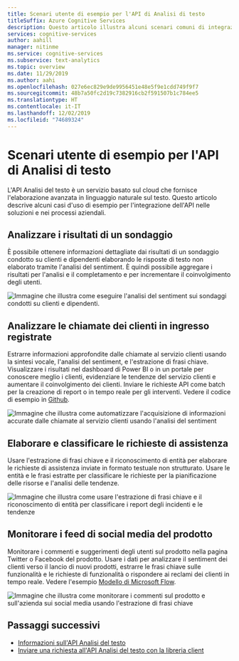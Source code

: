 ```yaml
---
title: Scenari utente di esempio per l'API di Analisi di testo
titleSuffix: Azure Cognitive Services
description: Questo articolo illustra alcuni scenari comuni di integrazione dell'API Analisi del testo nei servizi e nei processi.
services: cognitive-services
author: aahill
manager: nitinme
ms.service: cognitive-services
ms.subservice: text-analytics
ms.topic: overview
ms.date: 11/29/2019
ms.author: aahi
ms.openlocfilehash: 027e6ec829e9de9956451e48e5f9e1cdd749f9f7
ms.sourcegitcommit: 48b7a50fc2d19c7382916cb2f591507b1c784ee5
ms.translationtype: HT
ms.contentlocale: it-IT
ms.lasthandoff: 12/02/2019
ms.locfileid: "74689324"
---
```

# <a name="example-user-scenarios-for-the-text-analytics-api"></a>Scenari utente di esempio per l'API di Analisi di testo

L'API Analisi del testo è un servizio basato sul cloud che fornisce l'elaborazione avanzata in linguaggio naturale sul testo. Questo articolo descrive alcuni casi d'uso di esempio per l'integrazione dell'API nelle soluzioni e nei processi aziendali. 

## <a name="analyze-survey-results"></a>Analizzare i risultati di un sondaggio

È possibile ottenere informazioni dettagliate dai risultati di un sondaggio condotto su clienti e dipendenti elaborando le risposte di testo non elaborato tramite l'analisi del sentiment. È quindi possibile aggregare i risultati per l'analisi e il completamento e per incrementare il coinvolgimento degli utenti.

![Immagine che illustra come eseguire l'analisi del sentiment sui sondaggi condotti su clienti e dipendenti.](media/use-cases/survey-results.svg)

## <a name="analyze-recorded-inbound-customer-calls"></a>Analizzare le chiamate dei clienti in ingresso registrate

Estrarre informazioni approfondite dalle chiamate al servizio clienti usando la sintesi vocale, l'analisi del sentiment, e l'estrazione di frasi chiave. Visualizzare i risultati nel dashboard di Power BI o in un portale per conoscere meglio i clienti, evidenziare le tendenze del servizio clienti e aumentare il coinvolgimento dei clienti. Inviare le richieste API come batch per la creazione di report o in tempo reale per gli interventi. Vedere il codice di esempio in [Github](https://github.com/rlagh2/callcenteranalytics).

![Immagine che illustra come automatizzare l'acquisizione di informazioni accurate dalle chiamate al servizio clienti usando l'analisi del sentiment](media/use-cases/azure-inbound.svg)

## <a name="process-and-categorize-support-incidents"></a>Elaborare e classificare le richieste di assistenza

Usare l'estrazione di frasi chiave e il riconoscimento di entità per elaborare le richieste di assistenza inviate in formato testuale non strutturato. Usare le entità e le frasi estratte per classificare le richieste per la pianificazione delle risorse e l'analisi delle tendenze.

![Immagine che illustra come usare l'estrazione di frasi chiave e il riconoscimento di entità per classificare i report degli incidenti e le tendenze](media/use-cases/support-incidents.svg)

## <a name="monitor-your-products-social-media-feeds"></a>Monitorare i feed di social media del prodotto

Monitorare i commenti e suggerimenti degli utenti sul prodotto nella pagina Twitter o Facebook del prodotto. Usare i dati per analizzare il sentiment dei clienti verso il lancio di nuovi prodotti, estrarre le frasi chiave sulle funzionalità e le richieste di funzionalità o rispondere ai reclami dei clienti in tempo reale. Vedere l'esempio [Modello di Microsoft Flow](https://flow.microsoft.com/galleries/public/templates/2680d2227d074c4d901e36c66e68f6f9/run-sentiment-analysis-on-tweets-and-push-results-to-a-power-bi-dataset/).

![Immagine che illustra come monitorare i commenti sul prodotto e sull'azienda sui social media usando l'estrazione di frasi chiave](media/use-cases/social-feed.svg)

## <a name="next-steps"></a>Passaggi successivi

* [Informazioni sull'API Analisi del testo](overview.md)
* [Inviare una richiesta all'API Analisi del testo con la libreria client](quickstarts/text-analytics-sdk.md)
